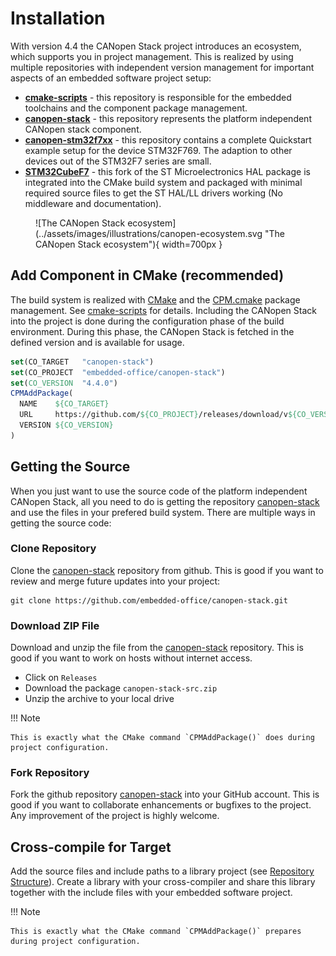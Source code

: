 # Installation

With version 4.4 the CANopen Stack project introduces an ecosystem, which supports you in project management. This is realized by using multiple repositories with independent version management for important aspects of an embedded software project setup:

- **[cmake-scripts][3]** - this repository is responsible for the embedded toolchains and the component package management.
- **[canopen-stack][1]** - this repository represents the platform independent CANopen stack component.
- **[canopen-stm32f7xx][4]** - this repository contains a complete Quickstart example setup for the device STM32F769. The adaption to other devices out of the STM32F7 series are small.
- **[STM32CubeF7][5]** - this fork of the ST Microelectronics HAL package is integrated into the CMake build system and packaged with minimal required source files to get the ST HAL/LL drivers working (No middleware and documentation).

<figure markdown>
  ![The CANopen Stack ecosystem](../assets/images/illustrations/canopen-ecosystem.svg "The CANopen Stack ecosystem"){ width=700px }
</figure>

## Add Component in CMake (recommended)

The build system is realized with [CMake][7] and the [CPM.cmake][6] package management. See [cmake-scripts][3] for details. Including the CANopen Stack into the project is done during the configuration phase of the build environment. During this phase, the CANopen Stack is fetched in the defined version and is available for usage.

```cmake
set(CO_TARGET   "canopen-stack")
set(CO_PROJECT  "embedded-office/canopen-stack")
set(CO_VERSION  "4.4.0")
CPMAddPackage(
  NAME    ${CO_TARGET}
  URL     https://github.com/${CO_PROJECT}/releases/download/v${CO_VERSION}/${CO_TARGET}-src.zip
  VERSION ${CO_VERSION}
)
```

## Getting the Source

When you just want to use the source code of the platform independent CANopen Stack, all you need to do is getting the repository [canopen-stack][1] and use the files in your prefered build system. There are multiple ways in getting the source code:

### Clone Repository

Clone the [canopen-stack][1] repository from github. This is good if you want to review and merge future updates into your project:

```
git clone https://github.com/embedded-office/canopen-stack.git
```

### Download ZIP File

Download and unzip the file from the [canopen-stack][1] repository. This is good if you want to work on hosts without internet access.

- Click on `Releases`
- Download the package `canopen-stack-src.zip`
- Unzip the archive to your local drive

!!! Note

    This is exactly what the CMake command `CPMAddPackage()` does during project configuration.

### Fork Repository

Fork the github repository [canopen-stack][1] into your GitHub account. This is good if you want to collaborate enhancements or bugfixes to the project. Any improvement of the project is highly welcome.

## Cross-compile for Target

Add the source files and include paths to a library project (see [Repository Structure][2]). Create a library with your cross-compiler and share this library together with the include files with your embedded software project.

!!! Note

    This is exactly what the CMake command `CPMAddPackage()` prepares during project configuration.


[1]: https://github.com/embedded-office/canopen-stack
[2]: ../structure
[3]: https://github.com/embedded-office/cmake-scripts
[4]: https://github.com/embedded-office/canopen-stm32f7xx
[5]: https://github.com/embedded-office/STM32CubeF7
[6]: https://github.com/cpm-cmake/CPM.cmake
[7]: https://cmake.org/
